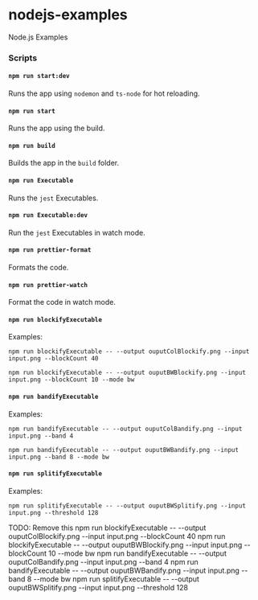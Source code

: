 # nodejs-examples
 Node.js Examples

### Scripts

#### `npm run start:dev`

Runs the app using `nodemon` and `ts-node` for hot reloading.

#### `npm run start`

Runs the app using the build.

#### `npm run build`

Builds the app in the `build` folder.

#### `npm run Executable`

Runs the `jest` Executables.

#### `npm run Executable:dev`

Run the `jest` Executables in watch mode.

#### `npm run prettier-format`

Formats the code.

#### `npm run prettier-watch`

Format the code in watch mode.


#### `npm run blockifyExecutable`

Examples:

```
npm run blockifyExecutable -- --output ouputColBlockify.png --input input.png --blockCount 40 

npm run blockifyExecutable -- --output ouputBWBlockify.png --input input.png --blockCount 10 --mode bw
```

#### `npm run bandifyExecutable`

Examples:

```
npm run bandifyExecutable -- --output ouputColBandify.png --input input.png --band 4 

npm run bandifyExecutable -- --output ouputBWBandify.png --input input.png --band 8 --mode bw
```

#### `npm run splitifyExecutable`

Examples:

```
npm run splitifyExecutable -- --output ouputBWSplitify.png --input input.png --threshold 128
```



TODO: Remove this
npm run blockifyExecutable -- --output ouputColBlockify.png --input input.png --blockCount 40 
npm run blockifyExecutable -- --output ouputBWBlockify.png --input input.png --blockCount 10 --mode bw
npm run bandifyExecutable -- --output ouputColBandify.png --input input.png --band 4 
npm run bandifyExecutable -- --output ouputBWBandify.png --input input.png --band 8 --mode bw
npm run splitifyExecutable -- --output ouputBWSplitify.png --input input.png --threshold 128
